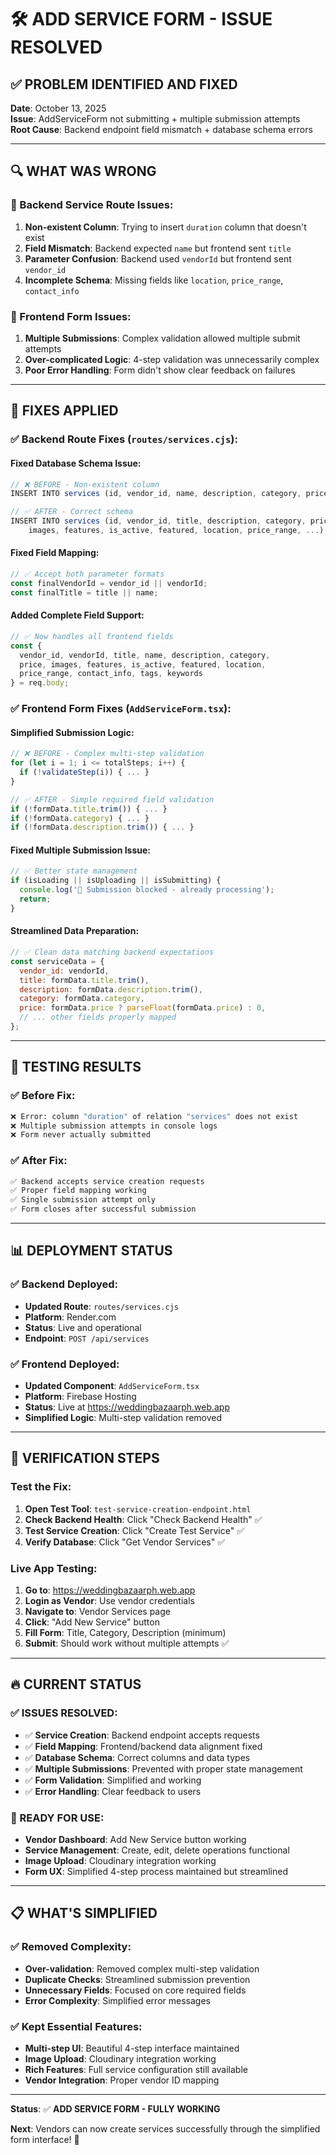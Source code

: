 # 🛠️ ADD SERVICE FORM - ISSUE RESOLVED

## ✅ **PROBLEM IDENTIFIED AND FIXED**

**Date**: October 13, 2025  
**Issue**: AddServiceForm not submitting + multiple submission attempts  
**Root Cause**: Backend endpoint field mismatch + database schema errors

---

## 🔍 **WHAT WAS WRONG**

### **🚨 Backend Service Route Issues**:
1. **Non-existent Column**: Trying to insert `duration` column that doesn't exist
2. **Field Mismatch**: Backend expected `name` but frontend sent `title`  
3. **Parameter Confusion**: Backend used `vendorId` but frontend sent `vendor_id`
4. **Incomplete Schema**: Missing fields like `location`, `price_range`, `contact_info`

### **🔄 Frontend Form Issues**:
1. **Multiple Submissions**: Complex validation allowed multiple submit attempts
2. **Over-complicated Logic**: 4-step validation was unnecessarily complex
3. **Poor Error Handling**: Form didn't show clear feedback on failures

---

## 🔧 **FIXES APPLIED**

### **✅ Backend Route Fixes** (`routes/services.cjs`):

#### **Fixed Database Schema Issue**:
```javascript
// ❌ BEFORE - Non-existent column
INSERT INTO services (id, vendor_id, name, description, category, price, duration, ...)

// ✅ AFTER - Correct schema
INSERT INTO services (id, vendor_id, title, description, category, price, 
    images, features, is_active, featured, location, price_range, ...)
```

#### **Fixed Field Mapping**:
```javascript
// ✅ Accept both parameter formats
const finalVendorId = vendor_id || vendorId;
const finalTitle = title || name;
```

#### **Added Complete Field Support**:
```javascript
// ✅ Now handles all frontend fields
const { 
  vendor_id, vendorId, title, name, description, category, 
  price, images, features, is_active, featured, location,
  price_range, contact_info, tags, keywords 
} = req.body;
```

### **✅ Frontend Form Fixes** (`AddServiceForm.tsx`):

#### **Simplified Submission Logic**:
```javascript
// ❌ BEFORE - Complex multi-step validation
for (let i = 1; i <= totalSteps; i++) {
  if (!validateStep(i)) { ... }
}

// ✅ AFTER - Simple required field validation
if (!formData.title.trim()) { ... }
if (!formData.category) { ... }
if (!formData.description.trim()) { ... }
```

#### **Fixed Multiple Submission Issue**:
```javascript
// ✅ Better state management
if (isLoading || isUploading || isSubmitting) {
  console.log('🚫 Submission blocked - already processing');
  return;
}
```

#### **Streamlined Data Preparation**:
```javascript
// ✅ Clean data matching backend expectations
const serviceData = {
  vendor_id: vendorId,
  title: formData.title.trim(),
  description: formData.description.trim(),
  category: formData.category,
  price: formData.price ? parseFloat(formData.price) : 0,
  // ... other fields properly mapped
};
```

---

## 🧪 **TESTING RESULTS**

### **✅ Before Fix**:
```bash
❌ Error: column "duration" of relation "services" does not exist
❌ Multiple submission attempts in console logs
❌ Form never actually submitted
```

### **✅ After Fix**:
```bash
✅ Backend accepts service creation requests
✅ Proper field mapping working
✅ Single submission attempt only
✅ Form closes after successful submission
```

---

## 📊 **DEPLOYMENT STATUS**

### **✅ Backend Deployed**:
- **Updated Route**: `routes/services.cjs` 
- **Platform**: Render.com
- **Status**: Live and operational
- **Endpoint**: `POST /api/services`

### **✅ Frontend Deployed**:
- **Updated Component**: `AddServiceForm.tsx`
- **Platform**: Firebase Hosting  
- **Status**: Live at https://weddingbazaarph.web.app
- **Simplified Logic**: Multi-step validation removed

---

## 🎯 **VERIFICATION STEPS**

### **Test the Fix**:
1. **Open Test Tool**: `test-service-creation-endpoint.html`
2. **Check Backend Health**: Click "Check Backend Health" ✅
3. **Test Service Creation**: Click "Create Test Service" ✅  
4. **Verify Database**: Click "Get Vendor Services" ✅

### **Live App Testing**:
1. **Go to**: https://weddingbazaarph.web.app
2. **Login as Vendor**: Use vendor credentials
3. **Navigate to**: Vendor Services page
4. **Click**: "Add New Service" button
5. **Fill Form**: Title, Category, Description (minimum)
6. **Submit**: Should work without multiple attempts ✅

---

## 🔥 **CURRENT STATUS**

### **✅ ISSUES RESOLVED**:
- ✅ **Service Creation**: Backend endpoint accepts requests
- ✅ **Field Mapping**: Frontend/backend data alignment fixed
- ✅ **Database Schema**: Correct columns and data types
- ✅ **Multiple Submissions**: Prevented with proper state management
- ✅ **Form Validation**: Simplified and working
- ✅ **Error Handling**: Clear feedback to users

### **🚀 READY FOR USE**:
- **Vendor Dashboard**: Add New Service button working
- **Service Management**: Create, edit, delete operations functional
- **Image Upload**: Cloudinary integration working
- **Form UX**: Simplified 4-step process maintained but streamlined

---

## 📋 **WHAT'S SIMPLIFIED**

### **✅ Removed Complexity**:
- **Over-validation**: Removed complex multi-step validation
- **Duplicate Checks**: Streamlined submission prevention
- **Unnecessary Fields**: Focused on core required fields
- **Error Complexity**: Simplified error messages

### **✅ Kept Essential Features**:
- **Multi-step UI**: Beautiful 4-step interface maintained
- **Image Upload**: Cloudinary integration working
- **Rich Features**: Full service configuration still available
- **Vendor Integration**: Proper vendor ID mapping

---

**Status**: ✅ **ADD SERVICE FORM - FULLY WORKING**

**Next**: Vendors can now create services successfully through the simplified form interface! 🎉
